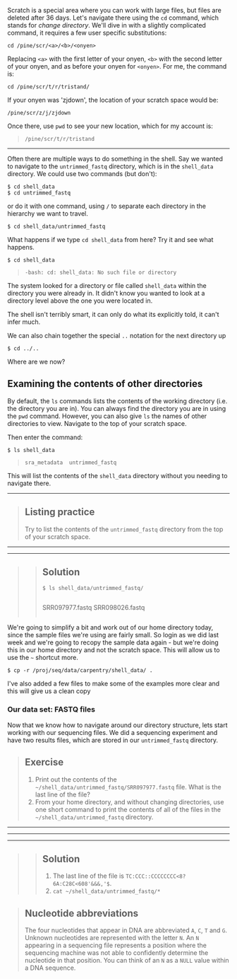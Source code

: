 
Scratch is a special area where you can work with large files, but files are deleted after 36 days.  Let's navigate there using the `cd` command, which stands for *change directory*.  We'll dive in with a slightly complicated command, it requires a few user specific substitutions:

~~~
cd /pine/scr/<a>/<b>/<onyen>
~~~

Replacing `<a>` with the first letter of your onyen, `<b>` with the second letter of your onyen, and as before your onyen for `<onyen>`.  For me, the command is:

~~~
cd /pine/scr/t/r/tristand/
~~~

If your onyen was 'zjdown', the location of your scratch space would be:

`/pine/scr/z/j/zjdown`

Once there, use `pwd` to see your new location, which for my account is:


> ~~~
> /pine/scr/t/r/tristand
> ~~~

****

Often there are multiple ways to do something in the shell.  Say we wanted to navigate to the `untrimmed_fastq` directory, which is in the `shell_data` directory.  We could use two commands (but don't):

~~~
$ cd shell_data
$ cd untrimmed_fastq
~~~

or do it with one command, using `/` to separate each directory in the hierarchy we want to travel.

~~~
$ cd shell_data/untrimmed_fastq
~~~

What happens if we type `cd shell_data` from here? Try it and see what happens.

~~~
$ cd shell_data
~~~

> ~~~
> -bash: cd: shell_data: No such file or directory
> ~~~

The system looked for a directory or file called `shell_data` within the 
directory you were already in. It didn't know you wanted to look at a directory level
above the one you were located in.  

The shell isn't terribly smart, it can only do what its explicitly told, it can't infer much.

We can also chain together the special `..` notation for the next directory up

~~~
$ cd ../..
~~~

Where are we now?




## Examining the contents of other directories

By default, the `ls` commands lists the contents of the working
directory (i.e. the directory you are in). You can always find the
directory you are in using the `pwd` command. However, you can also
give `ls` the names of other directories to view. Navigate to the top of your scratch space.

Then enter the command:

~~~
$ ls shell_data
~~~

> ~~~
> sra_metadata  untrimmed_fastq
> ~~~

This will list the contents of the `shell_data` directory without you needing to navigate there.


****

> ## Listing practice
> 
> Try to list the contents of the `untrimmed_fastq` directory from the top of your scratch space. 

****

****

> > ## Solution
> >
> > ~~~
> > $ ls shell_data/untrimmed_fastq/
> > ~~~
> > 
> > > ~~~
> > SRR097977.fastq  SRR098026.fastq 
> > > ~~~
> > 


We're going to simplify a bit and work out of our home directory today, since the sample files we're using are fairly small.
So login as we did last week and we're going to recopy the sample data again - but we're doing this in our home directory and not the scratch space.  This will allow us to use the `~` shortcut more.

~~~
$ cp -r /proj/seq/data/carpentry/shell_data/ .
~~~

I've also added a few files to make some of the examples more clear and this will give us a clean copy


### Our data set: FASTQ files

Now that we know how to navigate around our directory structure, lets
start working with our sequencing files. We did a sequencing experiment and 
have two results files, which are stored in our `untrimmed_fastq` directory. 

> ## Exercise
> 
> 1. Print out the contents of the `~/shell_data/untrimmed_fastq/SRR097977.fastq` file. What is the last line of the file? 
> 2.  From your home directory, and without changing directories,
> use one short command to print the contents of all of the files in
> the `~/shell_data/untrimmed_fastq` directory.

****

****

****

> > ## Solution
> > 1. The last line of the file is `TC:CCC::CCCCCCCC<8?6A:C28C<608'&&&,'$`.
> > 2. `cat ~/shell_data/untrimmed_fastq/*`


> ## Nucleotide abbreviations
> 
> The four nucleotides that appear in DNA are abbreviated `A`, `C`, `T` and `G`. 
> Unknown nucleotides are represented with the letter `N`. An `N` appearing
> in a sequencing file represents a position where the sequencing machine was not able to 
> confidently determine the nucleotide in that position. You can think of an `N` as a `NULL` value
> within a DNA sequence. 
